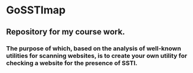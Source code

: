 # GoSSTImap
## Repository for my course work.</br>
### The purpose of which, based on the analysis of well-known utilities for scanning websites, is to create your own utility for checking a website for the presence of SSTI.
